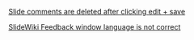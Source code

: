 
[Slide comments are deleted after clicking edit + save](https://slidewiki.atlassian.net/browse/SWAQ-782)

[SlideWiki Feedback window language is not correct](https://slidewiki.atlassian.net/browse/SWAQ-783)
